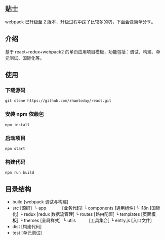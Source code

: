## 贴士
webpack 已升级至 2 版本，升级过程中踩了比较多的坑，下面会做简单分享。

## 介绍
基于 react+redux+webpack2 的单页应用项目模板，功能包括：调试、构建、单元测试、国际化等。

## 使用
### 下载源码
```
git clone https://github.com/zhaotoday/react.git
```
### 安装 npm 依赖包
```
npm install
```
### 启动项目
```
npm start
```
### 构建代码
```
npm run build
```

## 目录结构
- build             [webpack 调试与构建]
- src               [源码]
  └ app             [业务代码]
  └ components      [通用组件]
  └ i18n            [国际化]
  └ redux           [redux 数据流管理]
  └ routes          [路由配置]
  └ templates       [页面模板]
  └ themes          [全局样式]
  └ utils           [工具集合]
  └ entry.js        [入口文件]
- dist              [构建代码]
- test              [单元测试]

